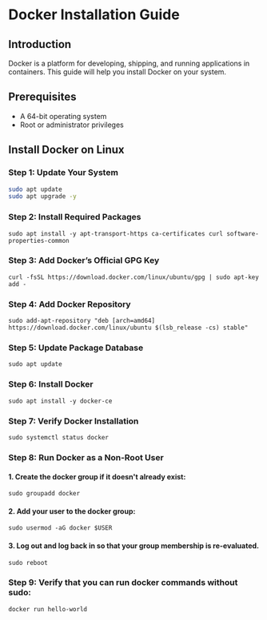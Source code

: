 # Docker Installation Guide

## Introduction

Docker is a platform for developing, shipping, and running applications in containers. This guide will help you install Docker on your system.

## Prerequisites

- A 64-bit operating system
- Root or administrator privileges

## Install Docker on Linux

### Step 1: Update Your System

```bash
sudo apt update
sudo apt upgrade -y
```
### Step 2: Install Required Packages
```
sudo apt install -y apt-transport-https ca-certificates curl software-properties-common
```
### Step 3: Add Docker’s Official GPG Key
```
curl -fsSL https://download.docker.com/linux/ubuntu/gpg | sudo apt-key add -
```
### Step 4: Add Docker Repository
```
sudo add-apt-repository "deb [arch=amd64] https://download.docker.com/linux/ubuntu $(lsb_release -cs) stable"
```
### Step 5: Update Package Database
```
sudo apt update
```
### Step 6: Install Docker
```
sudo apt install -y docker-ce
```
### Step 7: Verify Docker Installation
```
sudo systemctl status docker
```
### Step 8: Run Docker as a Non-Root User
#### 1. Create the docker group if it doesn't already exist:
```
sudo groupadd docker
```
#### 2. Add your user to the docker group:
```
sudo usermod -aG docker $USER
```
#### 3. Log out and log back in so that your group membership is re-evaluated.
```
sudo reboot
```
### Step 9: Verify that you can run docker commands without sudo:
```
docker run hello-world
```
